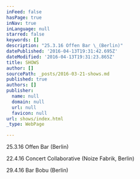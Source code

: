 ```yaml
---
inFeed: false
hasPage: true
inNav: true
inLanguage: null
starred: false
keywords: []
description: "25.3.16 Offen Bar \_(Berlin)"
datePublished: '2016-04-13T19:31:42.695Z'
dateModified: '2016-04-13T19:31:23.865Z'
title: SHOWS
author: []
sourcePath: _posts/2016-03-21-shows.md
published: true
authors: []
publisher:
  name: null
  domain: null
  url: null
  favicon: null
url: shows/index.html
_type: WebPage

---
```

25.3.16 Offen Bar  (Berlin)

22.4.16 Concert Collaborative (Noize Fabrik, Berlin)

29.4.16 Bar Bobu (Berlin)